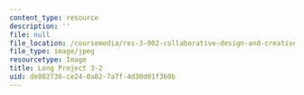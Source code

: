 ```yaml
---
content_type: resource
description: ''
file: null
file_location: /coursemedia/res-3-002-collaborative-design-and-creative-expression-with-arduino-microcontrollers-january-iap-2017/de082736ce240a827a7f4d30d01f360b_LP3-2.jpg
file_type: image/jpeg
resourcetype: Image
title: Long Project 3-2
uid: de082736-ce24-0a82-7a7f-4d30d01f360b
---
```

